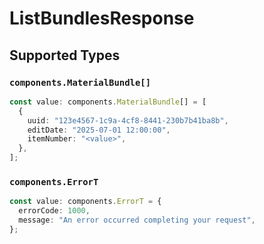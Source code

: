 # ListBundlesResponse


## Supported Types

### `components.MaterialBundle[]`

```typescript
const value: components.MaterialBundle[] = [
  {
    uuid: "123e4567-1c9a-4cf8-8441-230b7b41ba8b",
    editDate: "2025-07-01 12:00:00",
    itemNumber: "<value>",
  },
];
```

### `components.ErrorT`

```typescript
const value: components.ErrorT = {
  errorCode: 1000,
  message: "An error occurred completing your request",
};
```

